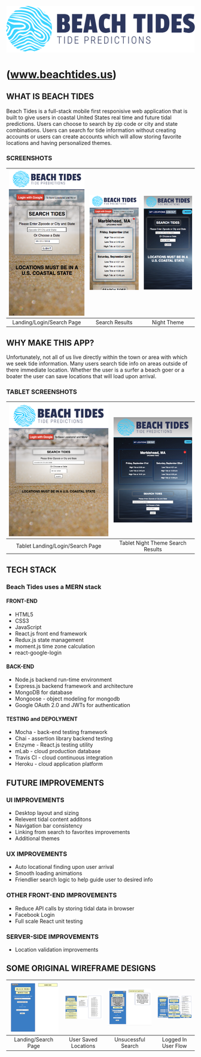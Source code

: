 ![Beach Tides](https://github.com/JacobMacInnis/beach-tides-client/blob/master/src/img/BeachTides.png?raw=true "Beach Tides Logo")
# (www.beachtides.us)

## WHAT IS BEACH TIDES
Beach Tides is a full-stack mobile first responisive web application that is built to give users in coastal United States real time and future tidal predictions.  Users can choose to search by zip code or city and state combinations.  Users can search for tide information without creating accounts or users can create accounts which will allow storing favorite locations and having personalized themes. 

### SCREENSHOTS

| <img alt="Landing/Login/Search Page" src="https://github.com/JacobMacInnis/beach-tides-client/blob/master/src/img/README.images/BeachTides-Mobile-Landing-Page.png?raw=true" width="350"> | <img alt="Tidal Results" src="https://github.com/JacobMacInnis/beach-tides-client/blob/master/src/img/README.images/BeachTides-Mobile-Search-Results.png?raw=true" width="350"> | <img alt="Night Theme" src="https://github.com/JacobMacInnis/beach-tides-client/blob/master/src/img/README.images/BeachTides-Mobile-Night-Theme.png?raw=true" width="350"> | 
|:---:|:---:|:---:|
| Landing/Login/Search Page | Search Results | Night Theme | 

## WHY MAKE THIS APP?
Unfortunately, not all of us live directly within the town or area with which we seek tide information. Many users search tide info on areas outside of there immediate location.  Whether the user is a surfer a beach goer or a boater the user can save locations that will load upon arrival.  

### TABLET SCREENSHOTS
| <img alt="Landing/Login/Search Page Tablet" src="https://github.com/JacobMacInnis/beach-tides-client/blob/master/src/img/README.images/BeachTides-Tablet-Landing-Page.png?raw=true" width="430"> | <img alt="Night Theme Tidal Results" src="https://github.com/JacobMacInnis/beach-tides-client/blob/master/src/img/README.images/BeachTides-Tablet-Search-Results-Night-Theme.png?raw=true" width="430"> |  
|:--:|:--:|
| Tablet Landing/Login/Search Page | Tablet Night Theme Search Results |


## TECH STACK
### Beach Tides uses a MERN stack
#### FRONT-END
* HTML5
* CSS3
* JavaScript
* React.js front end framework
* Redux.js state management
* moment.js time zone calculation
* react-google-login

#### BACK-END
* Node.js backend run-time environment
* Express.js backend framework and architecture
* MongoDB for database
* Mongoose - object modeling for mongodb
* Google OAuth 2.0 and JWTs for authentication

#### TESTING and DEPOLYMENT
* Mocha - back-end testing framework
* Chai - assertion library backend testing
* Enzyme - React.js testing utility
* mLab - cloud production database
* Travis CI - cloud continuous integration
* Heroku - cloud application platform

## FUTURE IMPROVEMENTS

### UI IMPROVEMENTS
* Desktop layout and sizing
* Relevent tidal content additons
* Navigation bar consistency
* Linking from search to favorites improvements
* Additional themes

### UX IMPROVEMENTS
* Auto locational finding upon user arrival
* Smooth loading animations
* Friendlier search logic to help guide user to desired info

### OTHER FRONT-END IMPROVEMENTS
* Reduce API calls by storing tidal data in browser
* Facebook Login
* Full scale React unit testing

### SERVER-SIDE IMPROVEMENTS
* Location validation improvements


## SOME ORIGINAL WIREFRAME DESIGNS

| <img alt="Wireframe Search Page" src="https://github.com/JacobMacInnis/beach-tides-client/blob/master/src/img/README.images/BeachTides-WF-landing-search-page.png?raw=true" width="200"> | <img alt="User Saved Locations" src="https://github.com/JacobMacInnis/beach-tides-client/blob/master/src/img/README.images/BeachTides-WF-Search-Results.png?raw=true" width="200"> | <img alt="Unsucessful Search" src="https://github.com/JacobMacInnis/beach-tides-client/blob/master/src/img/README.images/BeachTides-WF-Unsucessful-Search.png?raw=true" width="200"> | <img alt="Logged In User flow" src="https://github.com/JacobMacInnis/beach-tides-client/blob/master/src/img/README.images/BeachTides-WF-.png?raw=true" width="200">
|:--:|:--:|:--:|:--:|
| Landing/Search Page | User Saved Locations |Unsucessful Search | Logged In User Flow |